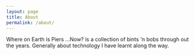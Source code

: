 ```yaml
---
layout: page
title: About
permalink: /about/
---
```


Where on Earth is Piers ...Now? is a collection of bints &apos;n bobs through out the years.  Generally about technology I have learnt along the way.


